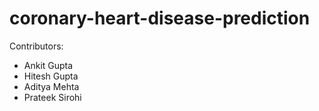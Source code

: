 # coronary-heart-disease-prediction

Contributors:
- Ankit Gupta
- Hitesh Gupta
- Aditya Mehta
- Prateek Sirohi
